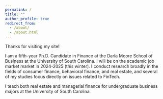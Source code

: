 ```yaml
---
permalink: /
title: ""
author_profile: true
redirect_from: 
  - /about/
  - /about.html
---
```


Thanks for visiting my site!


I am a fifth-year Ph.D. Candidate in Finance at the Darla Moore School of Business at the University of South Carolina. I will be on the academic job market market in 2024-2025 (this winter). I conduct research broadly in the fields of consumer finance, behavioral finance, and real estate, and several of my studies focus directly on issues related to FinTech. 


I teach both real estate and managerial finance for undergraduate business majors at the University of South Carolina.
